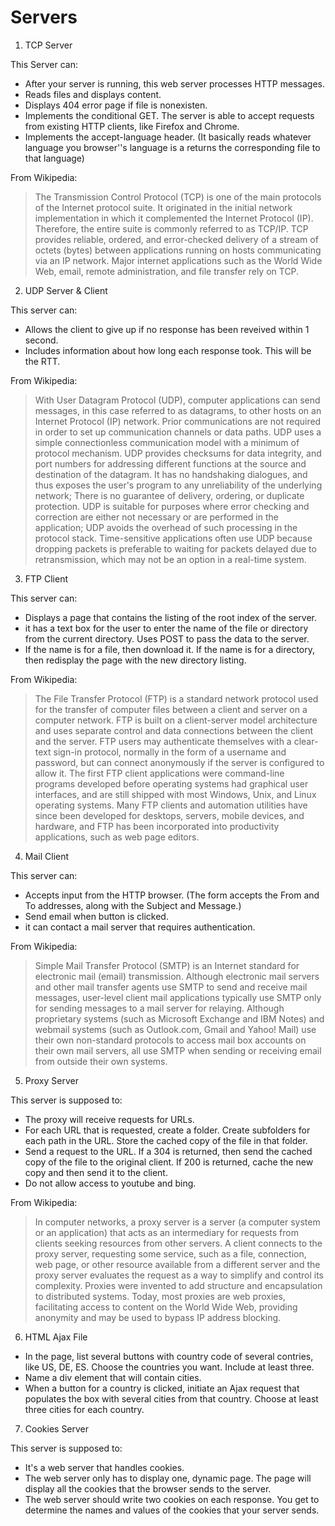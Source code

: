 # Servers

1.  TCP Server

This Server can:

- After your server is running, this web server processes HTTP messages.
- Reads files and displays content.
- Displays 404 error page if file is nonexisten.
- Implements the conditional GET. The server is able to accept requests from existing HTTP clients, like Firefox and Chrome.
- Implements the accept-language header. (It basically reads whatever language you browser''s language is a returns the corresponding file to that language)

From Wikipedia:

> The Transmission Control Protocol (TCP) is one of the main protocols of the Internet protocol suite. It originated in the initial network implementation in which it complemented the Internet Protocol (IP). Therefore, the entire suite is commonly referred to as TCP/IP. TCP provides reliable, ordered, and error-checked delivery of a stream of octets (bytes) between applications running on hosts communicating via an IP network. Major internet applications such as the World Wide Web, email, remote administration, and file transfer rely on TCP.

2. UDP Server & Client

This server can:

- Allows the client to give up if no response has been reveived within 1 second.
- Includes information about how long each response took. This will be the RTT.

From Wikipedia:

> With User Datagram Protocol (UDP), computer applications can send messages, in this case referred to as datagrams, to other hosts on an Internet Protocol (IP) network. Prior communications are not required in order to set up communication channels or data paths. UDP uses a simple connectionless communication model with a minimum of protocol mechanism. UDP provides checksums for data integrity, and port numbers for addressing different functions at the source and destination of the datagram. It has no handshaking dialogues, and thus exposes the user's program to any unreliability of the underlying network; There is no guarantee of delivery, ordering, or duplicate protection. UDP is suitable for purposes where error checking and correction are either not necessary or are performed in the application; UDP avoids the overhead of such processing in the protocol stack. Time-sensitive applications often use UDP because dropping packets is preferable to waiting for packets delayed due to retransmission, which may not be an option in a real-time system.

3. FTP Client

This server can:

- Displays a page that contains the listing of the root index of the server.
- it has a text box for the user to enter the name of the file or directory from the current directory. Uses POST to pass the data to the server.
- If the name is for a file, then download it. If the name is for a directory, then redisplay the page with the new directory listing.

From Wikipedia:

> The File Transfer Protocol (FTP) is a standard network protocol used for the transfer of computer files between a client and server on a computer network. FTP is built on a client-server model architecture and uses separate control and data connections between the client and the server. FTP users may authenticate themselves with a clear-text sign-in protocol, normally in the form of a username and password, but can connect anonymously if the server is configured to allow it. The first FTP client applications were command-line programs developed before operating systems had graphical user interfaces, and are still shipped with most Windows, Unix, and Linux operating systems. Many FTP clients and automation utilities have since been developed for desktops, servers, mobile devices, and hardware, and FTP has been incorporated into productivity applications, such as web page editors.

4. Mail Client

This server can:

- Accepts input from the HTTP browser. (The form accepts the From and To addresses, along with the Subject and Message.)
- Send email when button is clicked.
- it can contact a mail server that requires authentication.

From Wikipedia:

> Simple Mail Transfer Protocol (SMTP) is an Internet standard for electronic mail (email) transmission. Although electronic mail servers and other mail transfer agents use SMTP to send and receive mail messages, user-level client mail applications typically use SMTP only for sending messages to a mail server for relaying. Although proprietary systems (such as Microsoft Exchange and IBM Notes) and webmail systems (such as Outlook.com, Gmail and Yahoo! Mail) use their own non-standard protocols to access mail box accounts on their own mail servers, all use SMTP when sending or receiving email from outside their own systems.

5. Proxy Server

This server is supposed to:

- The proxy will receive requests for URLs.
- For each URL that is requested, create a folder. Create subfolders for each path in the URL. Store the cached copy of the file in that folder.
- Send a request to the URL. If a 304 is returned, then send the cached copy of the file to the original client. If 200 is returned, cache the new copy and then send it to the client.
- Do not allow access to youtube and bing.

From Wikipedia:

> In computer networks, a proxy server is a server (a computer system or an application) that acts as an intermediary for requests from clients seeking resources from other servers. A client connects to the proxy server, requesting some service, such as a file, connection, web page, or other resource available from a different server and the proxy server evaluates the request as a way to simplify and control its complexity. Proxies were invented to add structure and encapsulation to distributed systems. Today, most proxies are web proxies, facilitating access to content on the World Wide Web, providing anonymity and may be used to bypass IP address blocking.

6. HTML Ajax File

- In the page, list several buttons with country code of several contries, like US, DE, ES. Choose the countries you want. Include at least three.
- Name a div element that will contain cities.
- When a button for a country is clicked, initiate an Ajax request that populates the box with several cities from that country. Choose at least three cities for each country.

7. Cookies Server

This server is supposed to: 

- It's a web server that handles cookies.
- The web server only has to display one, dynamic page. The page will display all the cookies that the browser sends to the server.
- The web server should write two cookies on each response. You get to determine the names and values of the cookies that your server sends.

